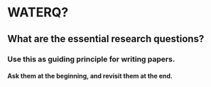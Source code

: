 # WATERQ?
## What are the essential research questions?
### Use this as guiding principle for writing papers.
#### Ask them at the beginning, and revisit them at the end.
